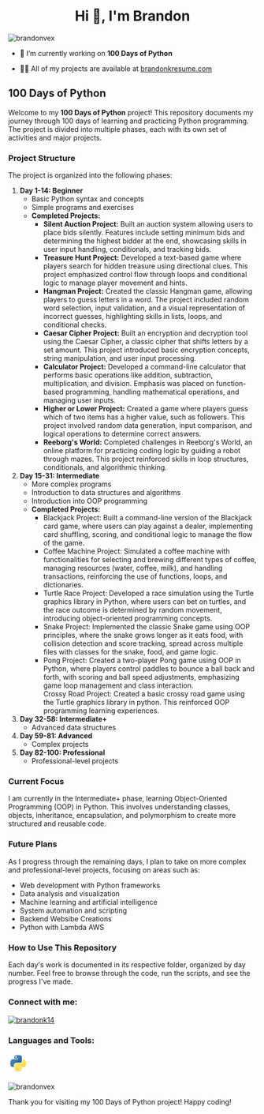 <h1 align="center">Hi 👋, I'm Brandon</h1>
<p align="left"> <img src="https://komarev.com/ghpvc/?username=brandonvex&label=Profile%20views&color=0e75b6&style=flat" alt="brandonvex" /> </p>

- 🔭 I’m currently working on <strong>100 Days of Python</strong>

- 👨‍💻 All of my projects are available at <a href="http://brandonkresume.com">brandonkresume.com</a>

<h2><strong>100 Days of Python</strong></h2>

<p>Welcome to my <strong>100 Days of Python</strong> project! This repository documents my journey through 100 days of learning and practicing Python programming. The project is divided into multiple phases, each with its own set of activities and major projects.</p>

<h3><strong>Project Structure</strong></h3>

<p>The project is organized into the following phases:</p>

<ol>
  <li><strong>Day 1-14: Beginner</strong>
    <ul>
      <li>Basic Python syntax and concepts</li>
      <li>Simple programs and exercises</li>
      <li><strong>Completed Projects:</strong>
        <ul>
          <li>
              <strong>Silent Auction Project:</strong> Built an auction system allowing users to place bids silently. Features include setting minimum bids and determining the highest bidder at the end, showcasing skills in user input handling, conditionals, and tracking bids.
          </li>
          <li>
              <strong>Treasure Hunt Project:</strong> Developed a text-based game where players search for hidden treasure using directional clues. This project emphasized control flow through loops and conditional logic to manage player movement and hints.
          </li>
          <li>
              <strong>Hangman Project:</strong> Created the classic Hangman game, allowing players to guess letters in a word. The project included random word selection, input validation, and a visual representation of incorrect guesses, highlighting skills in lists, loops, and conditional checks.
          </li>
          <li>
              <strong>Caesar Cipher Project:</strong> Built an encryption and decryption tool using the Caesar Cipher, a classic cipher that shifts letters by a set amount. This project introduced basic encryption concepts, string manipulation, and user input processing.
          </li>
          <li>
              <strong>Calculator Project:</strong> Developed a command-line calculator that performs basic operations like addition, subtraction, multiplication, and division. Emphasis was placed on function-based programming, handling mathematical operations, and managing user inputs.
          </li>
          <li>
              <strong>Higher or Lower Project:</strong> Created a game where players guess which of two items has a higher value, such as followers. This project involved random data generation, input comparison, and logical operations to determine correct answers.
          </li>
          <li>
              <strong>Reeborg's World:</strong> Completed challenges in Reeborg's World, an online platform for practicing coding logic by guiding a robot through mazes. This project reinforced skills in loop structures, conditionals, and algorithmic thinking.
          </li>
        </ul>
      </li>
    </ul>
  </li>
  <li><strong>Day 15-31: Intermediate</strong>
    <ul>
      <li>More complex programs</li>
      <li>Introduction to data structures and algorithms</li>
      <li>Introduction into OOP programming</li>
      <li><strong>Completed Projects:</strong>
        <ul>
          <li>Blackjack Project: Built a command-line version of the Blackjack card game, where users can play against a dealer, implementing card shuffling, scoring, and conditional logic to manage the flow of the game.</li>
          <li>Coffee Machine Project: Simulated a coffee machine with functionalities for selecting and brewing different types of coffee, managing resources (water, coffee, milk), and handling transactions, reinforcing the use of functions, loops, and dictionaries.</li>
          <li>Turtle Race Project: Developed a race simulation using the Turtle graphics library in Python, where users can bet on turtles, and the race outcome is determined by random movement, introducing object-oriented programming concepts.</li>
          <li>Snake Project: Implemented the classic Snake game using OOP principles, where the snake grows longer as it eats food, with collision detection and score tracking, spread across multiple files with classes for the snake, food, and game logic.</li>
          <li>Pong Project: Created a two-player Pong game using OOP in Python, where players control paddles to bounce a ball back and forth, with scoring and ball speed adjustments, emphasizing game loop management and class interaction.</li>
          <l1>Crossy Road Project: Created a basic crossy road game using the Turtle graphics library in python. This reinforced OOP programming learning experiences.
        </ul>
      </li>
    </ul>
  </li>
  <li><strong>Day 32-58: Intermediate+</strong>
    <ul>
      <li>Advanced data structures</li>
    </ul>
  </li>
  <li><strong>Day 59-81: Advanced</strong>
    <ul>
      <li>Complex projects</li>
    </ul>
  </li>
  <li><strong>Day 82-100: Professional</strong>
    <ul>
      <li>Professional-level projects</li>
    </ul>
  </li>
</ol>

<h3><strong>Current Focus</strong></h3>

<p>I am currently in the Intermediate+ phase, learning Object-Oriented Programming (OOP) in Python. This involves understanding classes, objects, inheritance, encapsulation, and polymorphism to create more structured and reusable code.</p>

<h3><strong>Future Plans</strong></h3>

<p>As I progress through the remaining days, I plan to take on more complex and professional-level projects, focusing on areas such as:</p>

<ul>
  <li>Web development with Python frameworks</li>
  <li>Data analysis and visualization</li>
  <li>Machine learning and artificial intelligence</li>
  <li>System automation and scripting</li>
  <li>Backend Websibe Creations</li>
  <li>Python with Lambda AWS</li>
</ul>

<h3><strong>How to Use This Repository</strong></h3>

<p>Each day's work is documented in its respective folder, organized by day number. Feel free to browse through the code, run the scripts, and see the progress I've made.</p>

<h3 align="left">Connect with me:</h3>
<p align="left">
  <a href="https://linkedin.com/in/brandonk14" target="blank">
    <img align="center" src="https://raw.githubusercontent.com/rahuldkjain/github-profile-readme-generator/master/src/images/icons/Social/linked-in-alt.svg" alt="brandonk14" height="30" width="40" />
  </a>
</p>

<h3 align="left">Languages and Tools:</h3>
<p align="left"> 
  <a href="https://www.python.org" target="_blank" rel="noreferrer"> 
    <img src="https://raw.githubusercontent.com/devicons/devicon/master/icons/python/python-original.svg" alt="python" width="40" height="40"/> 
  </a> 
</p>

<p><img align="center" src="https://github-readme-stats.vercel.app/api/top-langs?username=brandonvex&show_icons=true&locale=en&layout=compact" alt="brandonvex" /></p>

<p>Thank you for visiting my 100 Days of Python project! Happy coding!</p>
